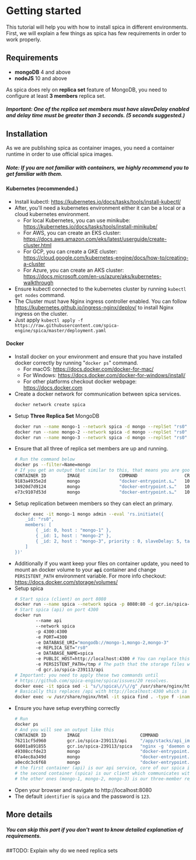 # Getting started

This tutorial will help you with how to install spica in different environments.
First, we will explain a few things as spica has few requirements in order to work properly.

## Requirements

- **mongoDB** 4 and above
- **nodeJS** 10 and above

As spica does rely on **replica set** feature of MongoDB, you need to configure at least **3 members** replica set.

##### Important: One of the replica set members must have _slaveDelay_ enabled and delay time must be greater than 3 seconds. (5 seconds suggested.)

## Installation

As we are publishing spica as container images, you need a container runtime in order to use official spica images.

##### Note: If you are not familiar with containers, we highly recommend you to get familiar with them.

#### Kubernetes (recommended.)

- Install kubectl: https://kubernetes.io/docs/tasks/tools/install-kubectl/
- After, you'll need a kubernetes environment either it can be a local or a cloud kubernetes environment.
  - For local Kubernetes, you can use minikube: https://kubernetes.io/docs/tasks/tools/install-minikube/
  - For AWS, you can create an EKS cluster: https://docs.aws.amazon.com/eks/latest/userguide/create-cluster.html
  - For GCP, you can create a GKE cluster: https://cloud.google.com/kubernetes-engine/docs/how-to/creating-a-cluster
  - For Azure, you can create an AKS cluster: https://docs.microsoft.com/en-us/azure/aks/kubernetes-walkthrough
- Ensure kubectl connected to the kubernetes cluster by running `kubectl get nodes` command.
- The Cluster must have Nginx ingress controller enabled. You can follow https://kubernetes.github.io/ingress-nginx/deploy/ to install Nginx ingress on the cluster.
- Just apply `kubectl apply -f https://raw.githubusercontent.com/spica-engine/spica/master/deployment.yaml`

#### Docker

- Install docker on your environment and ensure that you have installed docker correctly by running "`docker ps`" command.
  - For macOS: https://docs.docker.com/docker-for-mac/
  - For Windows: https://docs.docker.com/docker-for-windows/install/
  - For other platforms checkout docker webpage: https://docs.docker.com
- Create a docker network for communication between spica services.
  ```sh
  docker network create spica
  ```
- Setup **Three Replica Set** MongoDB
  ```sh
  docker run --name mongo-1 --network spica -d mongo --replSet "rs0" --bind_ip_all
  docker run --name mongo-2 --network spica -d mongo --replSet "rs0" --bind_ip_all
  docker run --name mongo-3 --network spica -d mongo --replSet "rs0" --bind_ip_all
  ```
- Ensure that all three of replica set members are up and running.
  ```sh
  # Run the command below
  docker ps --filter=Name=mongo
  # If you get an output that similar to this, that means you are good to go.
  CONTAINER ID        IMAGE               COMMAND                  CREATED             STATUS              PORTS               NAMES
  9183a4935e2d        mongo               "docker-entrypoint.s…"   10 minutes ago      Up 10 minutes       27017/tcp           mongo-3
  34920d7d9124        mongo               "docker-entrypoint.s…"   10 minutes ago      Up 10 minutes       27017/tcp           mongo-2
  e73c9107d53d        mongo               "docker-entrypoint.s…"   10 minutes ago      Up 10 minutes       27017/tcp           mongo-1
  ```
- Setup replication between members so they can elect an primary.
  ```sh
  docker exec -it mongo-1 mongo admin --eval 'rs.initiate({
      _id: "rs0",
      members: [
          { _id: 0, host : "mongo-1" },
          { _id: 1, host : "mongo-2" },
          { _id: 2, host : "mongo-3", priority : 0, slaveDelay: 5, tags: { slaveDelay: "true" } }
      ]
  })'
  ```
- Additionally if you want keep your files on container update, you need to mount an docker volume to your **`api`** container and change `PERSISTENT_PATH` environment variable. For more info checkout: https://docs.docker.com/storage/volumes/
- Setup spica
  ```sh
  # Start spica (client) on port 8080
  docker run --name spica --network spica -p 8080:80 -d gcr.io/spica-239113/spica
  # Start spica (api) on port 4300
  docker run
          --name api
          --network spica
          -p 4300:4300
          -e PORT=4300
          -e DATABASE_URI="mongodb://mongo-1,mongo-2,mongo-3"
          -e REPLICA_SET="rs0"
          -e DATABASE_NAME=spica
          -e PUBLIC_HOST=http://localhost:4300 # You can replace this with your domain name if you have any.
          -e PERSISTENT_PATH=/tmp # The path that the storage files will be kept at.
          -d gcr.io/spica-239113/api
  # Important: you need to apply these two commands until
  # https://github.com/spica-engine/spica/issues/20 resolves.
  docker exec -it spica sed -i "s/\/spica\//\//g" /usr/share/nginx/html/index.html
  # Basically this replaces /api with http://localhost:4300 which is our accesible api url.
  docker exec -w /usr/share/nginx/html -it spica find . -type f -iname 'main-es\*.js' -exec sed -i 's/\"\/api\"/\"http:\/\/localhost:4300\"/g' {} \;
  ```
- Ensure you have setup everything correctly
  ```sh
  # Run
  docker ps
  # And you will see an output like this
  CONTAINER ID        IMAGE                       COMMAND                  CREATED             STATUS              PORTS                    NAMES
  76211cf5d960        gcr.io/spica-239113/api     "/app/stacks/api_ima…"   6 seconds ago       Up 5 seconds        0.0.0.0:4300->4300/tcp   api
  66001a891855        gcr.io/spica-239113/spica   "nginx -g 'daemon of…"   17 seconds ago      Up 16 seconds       0.0.0.0:8080->80/tcp     spica
  49308ccfde23        mongo                       "docker-entrypoint.s…"   28 seconds ago      Up 27 seconds       27017/tcp                mongo-3
  07a4ec8a349d        mongo                       "docker-entrypoint.s…"   29 seconds ago      Up 27 seconds       27017/tcp                mongo-2
  a0ecdc3c6f68        mongo                       "docker-entrypoint.s…"   30 seconds ago      Up 28 seconds       27017/tcp                mongo-1
  # the first container (api) is our api service, core of our spica instance.
  # the second container (spica) is our client which communicates with api container.
  # the other ones (mongo-1, mongo-2, mongo-3) is our three-member replica set mongodb containers.
  ```
- Open your browser and navigate to http://localhost:8080
- The default `identifier` is `spica` and the password is `123`.

## More details
##### You can skip this part if you don't want to know detailed explanation of requirements.
##TODO: Explain why do we need replica sets
